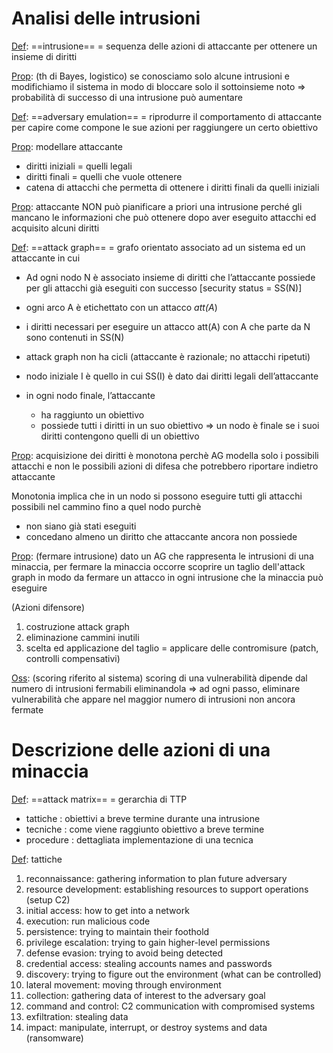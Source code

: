 # Analisi delle intrusioni

<u>Def</u>: ==intrusione== = sequenza delle azioni di attaccante per ottenere un insieme di diritti

<u>Prop</u>: (th di Bayes, logistico)
se conosciamo solo alcune intrusioni e modifichiamo il sistema in modo
di bloccare solo il sottoinsieme noto => probabilità di successo di una intrusione può aumentare

<u>Def</u>: ==adversary emulation== = riprodurre il comportamento di attaccante per capire come 
	compone le sue azioni per raggiungere un certo obiettivo 

<u>Prop</u>: modellare attaccante
- diritti iniziali = quelli legali
- diritti finali = quelli che vuole ottenere
- catena di attacchi che permetta di ottenere i diritti finali da quelli iniziali

<u>Prop</u>:  attaccante NON può pianificare a priori una intrusione perché gli mancano le
	informazioni che può ottenere dopo aver eseguito attacchi ed acquisito alcuni diritti

<u>Def</u>: ==attack graph== = grafo orientato associato ad un sistema ed un attaccante in cui
- Ad ogni nodo N è associato insieme di diritti che l’attaccante possiede per gli attacchi già eseguiti con successo [security status = SS(N)]
- ogni arco A è etichettato con un attacco *att(A*)
- i diritti necessari per eseguire un attacco att(A) con A che parte da N sono contenuti in SS(N)

- attack graph non ha cicli (attaccante è razionale; no attacchi ripetuti)
- nodo iniziale I è quello in cui SS(I) è dato dai diritti legali dell’attaccante
- in ogni nodo finale, l’attaccante
	- ha raggiunto un obiettivo
	- possiede tutti i diritti in un suo obiettivo 
	=> un nodo è finale se i suoi diritti contengono quelli di un obiettivo

<u>Prop</u>: acquisizione dei diritti è monotona perchè AG modella solo i possibili attacchi e non le possibili azioni di difesa che potrebbero riportare indietro attaccante

Monotonia implica che in un nodo si possono eseguire tutti gli attacchi possibili nel cammino fino a quel nodo purchè
- non siano già stati eseguiti
- concedano almeno un diritto che attaccante ancora non possiede

<u>Prop</u>: (fermare intrusione)
dato un AG che rappresenta le intrusioni di una minaccia, per fermare la minaccia occorre scoprire un taglio dell'attack graph in modo da fermare un attacco in ogni intrusione che la minaccia può eseguire

(Azioni difensore)
1. costruzione attack graph
2. eliminazione cammini inutili
3. scelta ed applicazione del taglio =  applicare delle contromisure (patch, controlli compensativi)

<u>Oss</u>: (scoring riferito al sistema) 
scoring di una vulnerabilità dipende dal numero di intrusioni fermabili eliminandola 
=> ad ogni passo, eliminare vulnerabilità che appare nel maggior numero di intrusioni non ancora fermate


# Descrizione delle azioni di una minaccia
<u>Def</u>: ==attack matrix== = gerarchia di TTP
- tattiche : obiettivi a breve termine durante una intrusione
- tecniche : come viene raggiunto obiettivo a breve termine
- procedure : dettagliata implementazione di una tecnica

<u>Def</u>: tattiche
1. reconnaissance: gathering information to plan future adversary
2. resource development: establishing resources to support operations (setup C2)
3. initial access: how to get into a network
4. execution: run malicious code
5. persistence: trying to maintain their foothold
6. privilege escalation: trying to gain higher-level permissions
7. defense evasion: trying to avoid being detected
8. credential access: stealing accounts names and passwords
9. discovery: trying to figure out the environment (what can be controlled)
10. lateral movement: moving through environment
11. collection: gathering data of interest to the adversary goal
12. command and control: C2 communication with compromised systems
13. exfiltration: stealing data
14. impact: manipulate, interrupt, or destroy systems and data (ransomware)